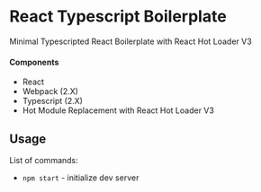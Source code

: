 # React Typescript Boilerplate 

Minimal Typescripted React Boilerplate with React Hot Loader V3

#### Components
- React
- Webpack (2.X)
- Typescript (2.X)
- Hot Module Replacement with React Hot Loader V3


## Usage

List of commands:
- `npm start` - initialize dev server